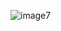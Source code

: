 ![image7](https://github.com/athulyaps00/Library/assets/134292791/598e7139-6102-4429-bcb2-5e6b5cec2437)

